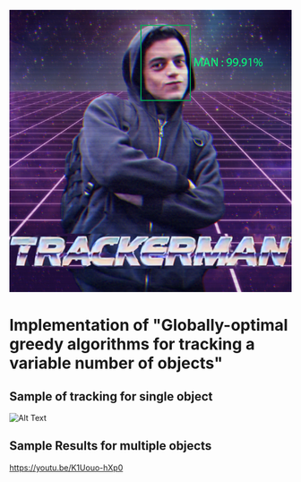<p align="center">
  <img src="./other/title.png">
</p>

# Implementation of "Globally-optimal greedy algorithms for tracking a variable number of objects"


## Sample of tracking for single object
![Alt Text](./bin/track1.gif)

## Sample Results for multiple objects
https://youtu.be/K1Uouo-hXp0
